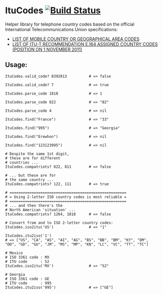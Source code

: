 # ItuCodes [![Build Status](https://secure.travis-ci.org/bowsersenior/itu_codes.png)](http://travis-ci.org/bowsersenior/itu_codes)

Helper library for telephone country codes based on the official International Telecommunications Union specifications:

* [LIST OF MOBILE COUNTRY OR GEOGRAPHICAL AREA CODES][1]
* [LIST OF ITU-T RECOMMENDATION E.164 ASSIGNED COUNTRY CODES (POSITION ON 1 NOVEMBER 2011)][2]

## Usage:

    ItuCodes.valid_code? 8392813          # => false

    ItuCodes.valid_code? 7                # => true

    ItuCodes.parse_code 1818              # => 1

    ItuCodes.parse_code 822               # => "82"

    ItuCodes.parse_code 4                 # => nil

    ItuCodes.find("France")               # => "33"

    ItuCodes.find("995")                  # => "Georgia"

    ItuCodes.find("Erewhon")              # => nil

    ItuCodes.find("123123995")            # => nil

    # Despite the same 1st digit,
    # these are for different
    # countries ...
    ItuCodes.compatriots? 822, 811        # => false

    # ... but these are for
    # the same country ...
    ItuCodes.compatriots? 122, 111        # => true

    # =====================================================
    # = Using 2-letter ISO country codes is most reliable =
    # =====================================================
    # ... and then there's the
    # North American 'situation' ...
    ItuCodes.compatriots? 1264, 1818      # => false

    # Convert from and to ISO 2-letter country codes:
    ItuCodes.iso2itu('US')                # => "1"

    ItuCodes.itu2iso('1')
    # => ["US", "CA", "AS", "AI", "AG", "BS", "BB", "BM", "KY", "DM", "DO", "GD", "GU", "JM", "MS", "MP", "KN", "LC", "VC", "TT", "TC"]

    # Mexico
    # ISO 3361 code : MX
    # ITU code      : 52
    ItuCodes.iso2itu('MX')                # => "52"

    # Georgia
    # ISO 3361 code : GE
    # ITU code      : 995
    ItuCodes.itu2iso('995')               # => ["GE"]

[1]: http://www.itu.int/itudoc/itu-t/ob-lists/icc/e212_685.pdf
[2]: http://www.itu.int/dms_pub/itu-t/opb/sp/T-SP-E.164D-11-2011-PDF-E.pdf